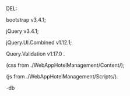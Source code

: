 
<p>DEL: 
<p>bootstrap v3.4.1; 
<p>jQuery v3.4.1; 
<p>jQuery.UI.Combined v1.12.1; 
<p>Query.Validation v1.17.0 . 
<p>(css from ./WebAppHotelManagement/Content/); 
<p>(js from ./WebAppHotelManagement/Scripts/).

<p>-db
